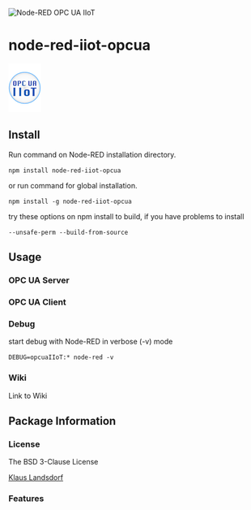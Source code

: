 ![Node-RED OPC UA IIoT](http://b.repl.ca/v1/Node--RED-OPC_UA_IIoT-blue.png)

# node-red-iiot-opcua

[![opcuaiiot64](images/opcua-iiot-logo64-white.png)](https://www.npmjs.com/package/node-red-iiot-opcua)

## Install

Run command on Node-RED installation directory.

	npm install node-red-iiot-opcua

or run command for global installation.

	npm install -g node-red-iiot-opcua

try these options on npm install to build, if you have problems to install

    --unsafe-perm --build-from-source
    
## Usage

### OPC UA Server

### OPC UA Client

### Debug

start debug with Node-RED in verbose (-v) mode

    DEBUG=opcuaIIoT:* node-red -v

### Wiki

Link to Wiki

## Package Information

### License

The BSD 3-Clause License

[Klaus Landsdorf][1]

### Features

[1]:http://bianco-royal.de/
